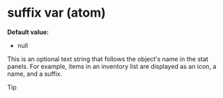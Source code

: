 # suffix var (atom)
**Default value:**
+   null


This is an optional text string that follows the object\'s name
in the stat panels. For example, items in an inventory list are
displayed as an icon, a name, and a suffix.

> [!TIP] 
> 